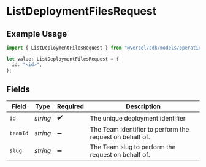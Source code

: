 # ListDeploymentFilesRequest

## Example Usage

```typescript
import { ListDeploymentFilesRequest } from "@vercel/sdk/models/operations";

let value: ListDeploymentFilesRequest = {
  id: "<id>",
};
```

## Fields

| Field                                                    | Type                                                     | Required                                                 | Description                                              |
| -------------------------------------------------------- | -------------------------------------------------------- | -------------------------------------------------------- | -------------------------------------------------------- |
| `id`                                                     | *string*                                                 | :heavy_check_mark:                                       | The unique deployment identifier                         |
| `teamId`                                                 | *string*                                                 | :heavy_minus_sign:                                       | The Team identifier to perform the request on behalf of. |
| `slug`                                                   | *string*                                                 | :heavy_minus_sign:                                       | The Team slug to perform the request on behalf of.       |